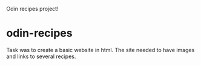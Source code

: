 Odin recipes project!
# odin-recipes

Task was to create a basic website in html. The site needed to have images and links to several recipes.
